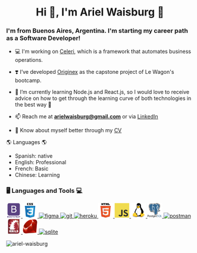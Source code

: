 <h1 align="center">Hi 👋, I'm Ariel Waisburg 🕺</h1>
<h3 align="left">I'm from Buenos Aires, Argentina. I'm starting my career path as a Software Developer!</h3>

- 💻 I'm working on [Celeri](https://celeri.app/index.html), which is a framework that automates business operations.

- ❣️ I’ve developed [Originex](http://www.originex.xyz/) as the capstone project of Le Wagon's bootcamp.

- 🌱 I’m currently learning Node.js and React.js, so I would love to receive advice on how to get through the learning curve of both technologies in the best way 🤙

- 📫 Reach me at **arielwaisburg@gmail.com** or via [LinkedIn](https://www.linkedin.com/in/ariel-waisburg-developer/)

- 📄 Know about myself better through my [CV](https://drive.google.com/file/d/15mkeA46LIHZYpWuzYXMoD_N0Y6DgGnXt/view?usp=sharing)

🌎 Languages 🌎
- Spanish: native
- English: Professional
- French: Basic
- Chinese: Learning

<h3 align="left">🖥️ Languages and Tools 💻</h3>
<p align="left"> <a href="https://getbootstrap.com" target="_blank"> <img src="https://raw.githubusercontent.com/devicons/devicon/master/icons/bootstrap/bootstrap-plain-wordmark.svg" alt="bootstrap" width="40" height="40"/> </a> <a href="https://www.w3schools.com/css/" target="_blank"> <img src="https://raw.githubusercontent.com/devicons/devicon/master/icons/css3/css3-original-wordmark.svg" alt="css3" width="40" height="40"/> </a> <a href="https://www.figma.com/" target="_blank"> <img src="https://www.vectorlogo.zone/logos/figma/figma-icon.svg" alt="figma" width="40" height="40"/> </a> <a href="https://git-scm.com/" target="_blank"> <img src="https://www.vectorlogo.zone/logos/git-scm/git-scm-icon.svg" alt="git" width="40" height="40"/> </a> <a href="https://heroku.com" target="_blank"> <img src="https://www.vectorlogo.zone/logos/heroku/heroku-icon.svg" alt="heroku" width="40" height="40"/> </a> <a href="https://www.w3.org/html/" target="_blank"> <img src="https://raw.githubusercontent.com/devicons/devicon/master/icons/html5/html5-original-wordmark.svg" alt="html5" width="40" height="40"/> </a> <a href="https://developer.mozilla.org/en-US/docs/Web/JavaScript" target="_blank"> <img src="https://raw.githubusercontent.com/devicons/devicon/master/icons/javascript/javascript-original.svg" alt="javascript" width="40" height="40"/> </a> <a href="https://www.linux.org/" target="_blank"> <img src="https://raw.githubusercontent.com/devicons/devicon/master/icons/linux/linux-original.svg" alt="linux" width="40" height="40"/> </a> <a href="https://www.postgresql.org" target="_blank"> <img src="https://raw.githubusercontent.com/devicons/devicon/master/icons/postgresql/postgresql-original-wordmark.svg" alt="postgresql" width="40" height="40"/> </a> <a href="https://postman.com" target="_blank"> <img src="https://www.vectorlogo.zone/logos/getpostman/getpostman-icon.svg" alt="postman" width="40" height="40"/> </a> <a href="https://rubyonrails.org" target="_blank"> <img src="https://raw.githubusercontent.com/devicons/devicon/master/icons/rails/rails-original-wordmark.svg" alt="rails" width="40" height="40"/> </a> <a href="https://www.ruby-lang.org/en/" target="_blank"> <img src="https://raw.githubusercontent.com/devicons/devicon/master/icons/ruby/ruby-original.svg" alt="ruby" width="40" height="40"/> </a> <a href="https://www.sqlite.org/" target="_blank"> <img src="https://www.vectorlogo.zone/logos/sqlite/sqlite-icon.svg" alt="sqlite" width="40" height="40"/> </a> </p>

<p><img align="center" src="https://github-readme-stats.vercel.app/api/top-langs?username=ariel-waisburg&show_icons=true&locale=en&layout=compact" alt="ariel-waisburg" /></p>
